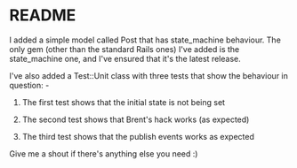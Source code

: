 # README

I added a simple model called Post that has state_machine behaviour. The only gem (other than
the standard Rails ones) I've added is the state_machine one, and I've ensured that it's the
latest release.

I've also added a Test::Unit class with three tests that show the behaviour
in question: -

1. The first test shows that the initial state is not being set

2. The second test shows that Brent's hack works (as expected)

3. The third test shows that the publish events works as expected

Give me a shout if there's anything else you need :)
